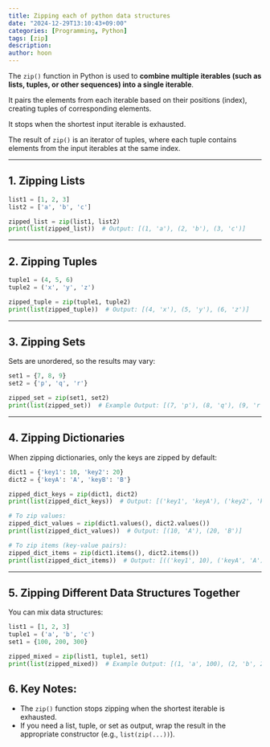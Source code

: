 ```yaml
---
title: Zipping each of python data structures
date: "2024-12-29T13:10:43+09:00"
categories: [Programming, Python]
tags: [zip]
description:
author: hoon
---
```


The `zip()` function in Python is used to **combine multiple iterables (such as lists, tuples, or other sequences) into a single iterable**. 

It pairs the elements from each iterable based on their positions (index), creating tuples of corresponding elements. 

It stops when the shortest input iterable is exhausted.

The result of `zip()` is an iterator of tuples, where each tuple contains elements from the input iterables at the same index.

---

## 1. Zipping Lists
```python
list1 = [1, 2, 3]
list2 = ['a', 'b', 'c']

zipped_list = zip(list1, list2)
print(list(zipped_list))  # Output: [(1, 'a'), (2, 'b'), (3, 'c')]
```

---

## 2. Zipping Tuples
```python
tuple1 = (4, 5, 6)
tuple2 = ('x', 'y', 'z')

zipped_tuple = zip(tuple1, tuple2)
print(list(zipped_tuple))  # Output: [(4, 'x'), (5, 'y'), (6, 'z')]
```

---

## 3. Zipping Sets
Sets are unordered, so the results may vary:
```python
set1 = {7, 8, 9}
set2 = {'p', 'q', 'r'}

zipped_set = zip(set1, set2)
print(list(zipped_set))  # Example Output: [(7, 'p'), (8, 'q'), (9, 'r')]
```

---

## 4. Zipping Dictionaries
When zipping dictionaries, only the keys are zipped by default:
```python
dict1 = {'key1': 10, 'key2': 20}
dict2 = {'keyA': 'A', 'keyB': 'B'}

zipped_dict_keys = zip(dict1, dict2)
print(list(zipped_dict_keys))  # Output: [('key1', 'keyA'), ('key2', 'keyB')]

# To zip values:
zipped_dict_values = zip(dict1.values(), dict2.values())
print(list(zipped_dict_values))  # Output: [(10, 'A'), (20, 'B')]

# To zip items (key-value pairs):
zipped_dict_items = zip(dict1.items(), dict2.items())
print(list(zipped_dict_items))  # Output: [(('key1', 10), ('keyA', 'A')), (('key2', 20), ('keyB', 'B'))]
```

---

## 5. Zipping Different Data Structures Together
You can mix data structures:
```python
list1 = [1, 2, 3]
tuple1 = ('a', 'b', 'c')
set1 = {100, 200, 300}

zipped_mixed = zip(list1, tuple1, set1)
print(list(zipped_mixed))  # Example Output: [(1, 'a', 100), (2, 'b', 200), (3, 'c', 300)]
```

## 6. Key Notes:
- The `zip()` function stops zipping when the shortest iterable is exhausted.
- If you need a list, tuple, or set as output, wrap the result in the appropriate constructor (e.g., `list(zip(...))`).